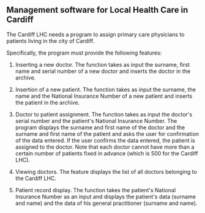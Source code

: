 <h2><b>Management software for Local Health Care in Cardiff</b></h2>

The Cardiff LHC needs a program to assign primary care physicians to patients living in the city of Cardiff.

Specifically, the program must provide the following features:
  
  1. Inserting a new doctor. The function takes as input the surname, first name and serial number of a new doctor and
  inserts the doctor in the archive.
  
  2. Insertion of a new patient. The function takes as input the surname, the name and the National Insurance Number of a
  new patient and inserts the patient in the archive.
  
  3. Doctor to patient assignment. The function takes as input the doctor's serial number and the patient's National
  Insurance Number. The program displays the surname and first name of the doctor and the surname and first name of the
  patient and asks the user for confirmation of the data entered. If the user confirms the data entered, the patient is
  assigned to the doctor. Note that each doctor cannot have more than a certain number of patients fixed in advance (which
  is 500 for the Cardiff LHC).
  
  4. Viewing doctors. The feature displays the list of all doctors belonging to the Cardiff LHC.
  
  5. Patient record display. The function takes the patient's National Insurance Number as an input and displays the
  patient's data (surname and name) and the data of his general practitioner (surname and name).

